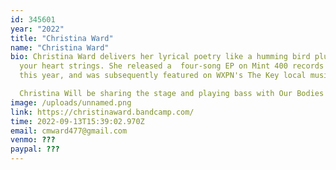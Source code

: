 ```yaml
---
id: 345601
year: "2022"
title: "Christina Ward"
name: "Christina Ward"
bio: Christina Ward delivers her lyrical poetry like a humming bird plucking at
  your heart strings. She released a  four-song EP on Mint 400 records earlier
  this year, and was subsequently featured on WXPN's The Key local music show.

  Christina Will be sharing the stage and playing bass with Our Bodies Themselves, the brainchild of Nawi Avila. Part performance art, part serious musicianship, and part comedy, OBT is one of the most unique and creative acts I have ever seen, so please do yourself a favor and see Themselves for yourselves.
image: /uploads/unnamed.png
link: https://christinaward.bandcamp.com/
time: 2022-09-13T15:39:02.970Z
email: cmward477@gmail.com
venmo: ???
paypal: ???
---
```

